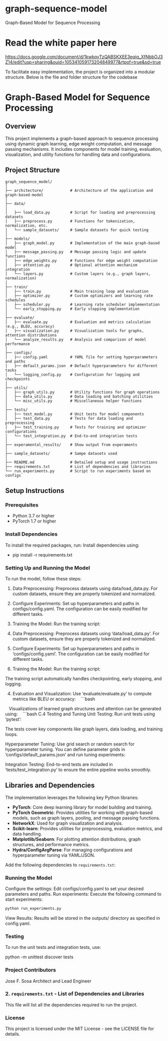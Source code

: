 # graph-sequence-model
Graph-Based Model for Sequence Processing

# Read the white paper here
https://docs.google.com/document/d/1kwkqyTzQABSKXEE3eqiq_XfNbbOJ3Z14/edit?usp=sharing&ouid=105341059173204849977&rtpof=true&sd=true

To facilitate easy implementation, the project is organized into a modular structure. Below is the file and folder structure for the codebase
# Graph-Based Model for Sequence Processing

## Overview
This project implements a graph-based approach to sequence processing using dynamic graph learning, edge weight computation, and message passing mechanisms. It includes components for model training, evaluation, visualization, and utility functions for handling data and configurations.

## Project Structure
```
graph_sequence_model/
│
├── architecture/            # Architecture of the application and graph-based-model 
│
├── data/
│
│   ├── load_data.py         # Script for loading and preprocessing datasets
│   ├── preprocess.py        # Functions for tokenization, normalization, etc.
│   └── sample_datasets/     # Sample datasets for quick testing
│
├── models/
│   ├── graph_model.py       # Implementation of the main graph-based model
│   ├── message_passing.py   # Message passing logic and update functions
│   ├── edge_weights.py      # Functions for edge weight computation
│   ├── attention.py         # Optional attention mechanism integration
│   └── layers.py            # Custom layers (e.g., graph layers, normalization)
│
├── train/
│   ├── train.py             # Main training loop and evaluation
│   ├── optimizer.py         # Custom optimizers and learning rate schedules
│   ├── scheduler.py         # Learning rate scheduler implementation
│   └── early_stopping.py    # Early stopping implementation
│
├── evaluate/
│   ├── evaluate.py          # Evaluation and metrics calculation (e.g., BLEU, accuracy)
│   ├── visualization.py     # Visualization tools for graphs, attention distributions
│   └── analyze_results.py   # Analysis and comparison of model performance
│
├── configs/
│   ├── config.yaml          # YAML file for setting hyperparameters and paths
│   ├── default_params.json  # Default hyperparameters for different tasks
│   └── logging_config.py    # Configuration for logging and checkpoints
│
├── utils/
│   ├── graph_utils.py       # Utility functions for graph operations
│   ├── data_utils.py        # Data loading and batching utilities
│   └── misc_utils.py        # Miscellaneous helper functions
│
├── tests/
│   ├── test_model.py        # Unit tests for model components
│   ├── test_data.py         # Tests for data loading and preprocessing
│   ├── test_training.py     # Tests for training and optimizer configurations
│   └── test_integration.py  # End-to-end integration tests
│
├── experamental_results/    # Show output from experaments 
│
├── sample_datasets/         # Sampe datasets used 
│
├── README.md                # Detailed setup and usage instructions
├── requirements.txt         # List of dependencies and libraries
└── run_experiments.py       # Script to run experiments based on configs
```

## Setup Instructions

### Prerequisites
- Python 3.7 or higher
- PyTorch 1.7 or higher

### Install Dependencies
To install the required packages, run:
Install dependencies using:

- pip install -r requirements.txt

### Setting Up and Running the Model
To run the model, follow these steps:
1. Data Preprocessing: Preprocess datasets using data/load_data.py. For custom datasets, ensure they are properly tokenized and normalized.
2. Configure Experiments: Set up hyperparameters and paths in configs/config.yaml. The configuration can be easily modified for different tasks.
3. Training the Model: Run the training script:

1. Data Preprocessing: Preprocess datasets using ‘data/load_data.py’. For custom datasets, ensure they are properly tokenized and normalized.

2. Configure Experiments: Set up hyperparameters and paths in ‘configs/config.yaml’. The configuration can be easily modified for different tasks.

3. Training the Model: Run the training script:

The training script automatically handles checkpointing, early stopping, and logging.

4. Evaluation and Visualization: Use ‘evaluate/evaluate.py’ to compute metrics like BLEU or accuracy:
   ```bash

   Visualizations of learned graph structures and attention can be generated using:
   ```bash
C.4 Testing and Tuning
Unit Testing: Run unit tests using ‘pytest’:

The tests cover key components like graph layers, data loading, and training loops.

Hyperparameter Tuning: Use grid search or random search for hyperparameter tuning. You can define parameter grids in ‘configs/default_params.json’ and run tuning experiments:

Integration Testing: End-to-end tests are included in ‘tests/test_integration.py’ to ensure the entire pipeline works smoothly.

## Libraries and Dependencies
The implementation leverages the following key Python libraries:
- **PyTorch**: Core deep learning library for model building and training.
- **PyTorch Geometric**: Provides utilities for working with graph-based models, such as graph layers, pooling, and message passing functions.
- **NetworkX**: Used for graph visualization and analysis.
- **Scikit-learn**: Provides utilities for preprocessing, evaluation metrics, and data handling.
- **Matplotlib/Seaborn**: For plotting attention distributions, graph structures, and performance metrics.
- **Hydra/ConfigArgParse**: For managing configurations and hyperparameter tuning via YAML/JSON.

Add the following dependencies to `requirements.txt`:

### Running the Model
Configure the settings: Edit configs/config.yaml to set your desired parameters and paths.
Run experiments: Execute the following command to start experiments:
```bash
python run_experiments.py
```
View Results: Results will be stored in the outputs/ directory as specified in config.yaml.

### Testing
To run the unit tests and integration tests, use:

python -m unittest discover tests

### Project Contributors
Jose F. Sosa Architect and Lead Engineer

### **2. `requirements.txt` - List of Dependencies and Libraries**

This file will list all the dependencies required to run the project.

### License
This project is licensed under the MIT License - see the LICENSE file for details.
